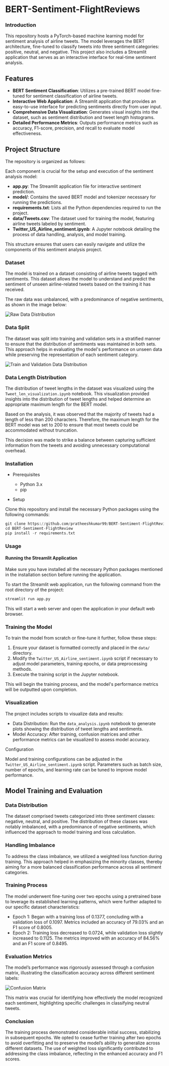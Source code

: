 # BERT-Sentiment-FlightReviews




### Introduction

This repository hosts a PyTorch-based machine learning model for sentiment analysis of airline tweets. The model leverages the BERT architecture, fine-tuned to classify tweets into three sentiment categories: positive, neutral, and negative. This project also includes a Streamlit application that serves as an interactive interface for real-time sentiment analysis.

## Features

- **BERT Sentiment Classification**: Utilizes a pre-trained BERT model fine-tuned for sentiment classification of airline tweets.
- **Interactive Web Application**: A Streamlit application that provides an easy-to-use interface for predicting sentiments directly from user input.
- **Comprehensive Data Visualization**: Generates visual insights into the dataset, such as sentiment distribution and tweet length histograms.
- **Detailed Performance Metrics**: Outputs performance metrics such as accuracy, F1-score, precision, and recall to evaluate model effectiveness.

## Project Structure

The repository is organized as follows:

Each component is crucial for the setup and execution of the sentiment analysis model:
- **app.py**: The Streamlit application file for interactive sentiment prediction.
- **model/**: Contains the saved BERT model and tokenizer necessary for running the predictions.
- **requirements.txt**: Lists all the Python dependencies required to run the project.
- **data/Tweets.csv**: The dataset used for training the model, featuring airline tweets labeled by sentiment.
- **Twitter_US_Airline_sentiment.ipynb**: A Jupyter notebook detailing the process of data handling, analysis, and model training.

This structure ensures that users can easily navigate and utilize the components of this sentiment analysis project.

### Dataset

The model is trained on a dataset consisting of airline tweets tagged with sentiments. This dataset allows the model to understand and predict the sentiment of unseen airline-related tweets based on the training it has received.

The raw data was unbalanced, with a predominance of negative sentiments, as shown in the image below:

![Raw Data Distribution](Images/Raw_data_distribution.png)


### Data Split

The dataset was split into training and validation sets in a stratified manner to ensure that the distribution of sentiments was maintained in both sets. This approach helps in evaluating the model's performance on unseen data while preserving the representation of each sentiment category.

![Train and Validation Data Distribution](Images/Train_val_data_distribution.png)


### Data Length Distribution

The distribution of tweet lengths in the dataset was visualized using the `Tweet_len_visualization.ipynb` notebook. This visualization provided insights into the distribution of tweet lengths and helped determine an appropriate maximum length for the BERT model.

Based on the analysis, it was observed that the majority of tweets had a length of less than 200 characters. Therefore, the maximum length for the BERT model was set to 200 to ensure that most tweets could be accommodated without truncation.

This decision was made to strike a balance between capturing sufficient information from the tweets and avoiding unnecessary computational overhead.

### Installation

- Prerequisites
    - Python 3.x
    - pip

- Setup

Clone this repository and install the necessary Python packages using the following commands:

```python
git clone https://github.com/pratheeshkumar99/BERT-Sentiment-FlightReview.git
cd BERT-Sentiment-FlightReview
pip install -r requirements.txt
```

### Usage

#### Running the Streamlit Application

Make sure you have installed all the necessary Python packages mentioned in the installation section before running the application.

To start the Streamlit web application, run the following command from the root directory of the project:

```bash
streamlit run app.py
```

This will start a web server and open the application in your default web browser.

### Training the Model

To train the model from scratch or fine-tune it further, follow these steps:

1. Ensure your dataset is formatted correctly and placed in the `data/` directory.
2. Modify the `Twitter_US_Airline_sentiment.ipynb` script if necessary to adjust model parameters, training epochs, or data preprocessing methods.
3. Execute the training script in the Jupyter notebook.

This will begin the training process, and the model's performance metrics will be outputted upon completion.

### Visualization

The project includes scripts to visualize data and results:

- Data Distribution: Run the `data_analysis.ipynb` notebook to generate plots showing the distribution of tweet lengths and sentiments.
- Model Accuracy: After training, confusion matrices and other performance metrics can be visualized to assess model accuracy.

Configuration

Model and training configurations can be adjusted in the `Twitter_US_Airline_sentiment.ipynb` script. Parameters such as batch size, number of epochs, and learning rate can be tuned to improve model performance.


## Model Training and Evaluation

### Data Distribution

The dataset comprised tweets categorized into three sentiment classes: negative, neutral, and positive. The distribution of these classes was notably imbalanced, with a predominance of negative sentiments, which influenced the approach to model training and loss calculation.



### Handling Imbalance

To address the class imbalance, we utilized a weighted loss function during training. This approach helped in emphasizing the minority classes, thereby aiming for a more balanced classification performance across all sentiment categories.

### Training Process

The model underwent fine-tuning over two epochs using a pretrained base to leverage its established learning patterns, which were further adapted to our specific dataset characteristics:

- Epoch 1: Began with a training loss of 0.1377, concluding with a validation loss of 0.1097. Metrics included an accuracy of 79.03% and an F1 score of 0.8005.
- Epoch 2: Training loss decreased to 0.0724, while validation loss slightly increased to 0.1125. The metrics improved with an accuracy of 84.56% and an F1 score of 0.8495.

### Evaluation Metrics

The model’s performance was rigorously assessed through a confusion matrix, illustrating the classification accuracy across different sentiment labels:

![Confusion Matrix](Images/confusion_matrix.png)

This matrix was crucial for identifying how effectively the model recognized each sentiment, highlighting specific challenges in classifying neutral tweets.

### Conclusion

The training process demonstrated considerable initial success, stabilizing in subsequent epochs. We opted to cease further training after two epochs to avoid overfitting and to preserve the model’s ability to generalize across different datasets. The use of weighted loss significantly contributed to addressing the class imbalance, reflecting in the enhanced accuracy and F1 scores.
